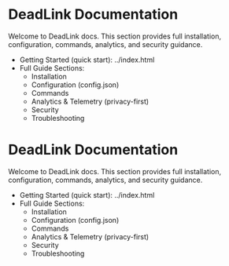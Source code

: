 # DeadLink Documentation

Welcome to DeadLink docs. This section provides full installation, configuration, commands, analytics, and security guidance.

- Getting Started (quick start): ../index.html
- Full Guide Sections:
  - Installation
  - Configuration (config.json)
  - Commands
  - Analytics & Telemetry (privacy-first)
  - Security
  - Troubleshooting
# DeadLink Documentation

Welcome to DeadLink docs. This section provides full installation, configuration, commands, analytics, and security guidance.

- Getting Started (quick start): ../index.html
- Full Guide Sections:
  - Installation
  - Configuration (config.json)
  - Commands
  - Analytics & Telemetry (privacy-first)
  - Security
  - Troubleshooting

